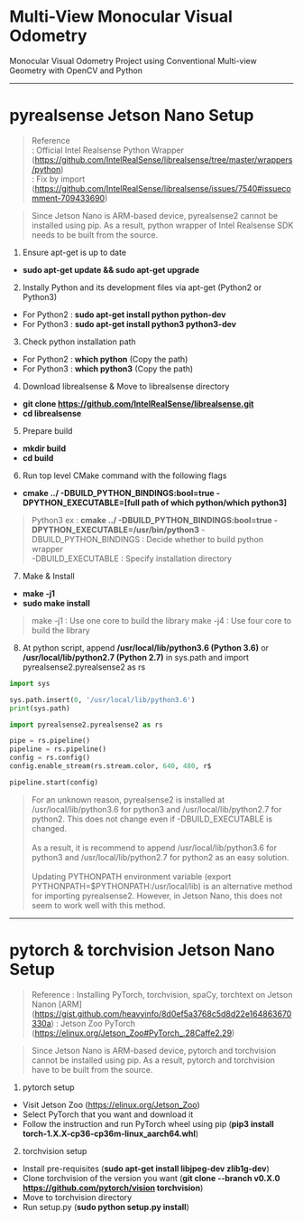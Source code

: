 # Multi-View Monocular Visual Odometry
Monocular Visual Odometry Project using Conventional Multi-view Geometry with OpenCV and Python

-----------

# pyrealsense Jetson Nano Setup
>Reference <br>
>: Official Intel Realsense Python Wrapper (https://github.com/IntelRealSense/librealsense/tree/master/wrappers/python) <br>
>: Fix by import (https://github.com/IntelRealSense/librealsense/issues/7540#issuecomment-709433690)

>Since Jetson Nano is ARM-based device, pyrealsense2 cannot be installed using pip. As a result, python wrapper of Intel Realsense SDK needs to be built from the source.

1. Ensure apt-get is up to date
- **sudo apt-get update && sudo apt-get upgrade**

2. Instally Python and its development files via apt-get (Python2 or Python3)
- For Python2 : **sudo apt-get install python python-dev**
- For Python3 : **sudo apt-get install python3 python3-dev**

3. Check python installation path
- For Python2 : **which python** (Copy the path)
- For Python3 : **which python3** (Copy the path)

4. Download librealsense & Move to librealsense directory
- **git clone https://github.com/IntelRealSense/librealsense.git**
- **cd librealsense**

5. Prepare build
- **mkdir build**
- **cd build**

6. Run top level CMake command with the following flags
- **cmake ../ -DBUILD_PYTHON_BINDINGS:bool=true -DPYTHON_EXECUTABLE=[full path of which python/which python3]**
> Python3 ex : **cmake ../ -DBUILD_PYTHON_BINDINGS:bool=true -DPYTHON_EXECUTABLE=/usr/bin/python3** 
> -DBUILD_PYTHON_BINDINGS : Decide whether to build python wrapper <br>
> -DBUILD_EXECUTABLE : Specify installation directory <br>

7. Make & Install
- **make -j1**
- **sudo make install**
> make -j1 : Use one core to build the library
> make -j4 : Use four core to build the library

8. At python script, append **/usr/local/lib/python3.6 (Python 3.6)** or **/usr/local/lib/python2.7 (Python 2.7)** in sys.path and import pyrealsense2.pyrealsense2 as rs

```python
import sys

sys.path.insert(0, '/usr/local/lib/python3.6')
print(sys.path)

import pyrealsense2.pyrealsense2 as rs

pipe = rs.pipeline()
pipeline = rs.pipeline()
config = rs.config()
config.enable_stream(rs.stream.color, 640, 480, r$

pipeline.start(config)
```

> For an unknown reason, pyrealsense2 is installed at /usr/local/lib/python3.6 for python3 and /usr/local/lib/python2.7 for python2. This does not change even if -DBUILD_EXECUTABLE is changed. <br><br>
> As a result, it is recommend to append /usr/local/lib/python3.6 for python3 and /usr/local/lib/python2.7 for python2 as an easy solution. <br><br>
> Updating PYTHONPATH environment variable (export PYTHONPATH=$PYTHONPATH:/usr/local/lib) is an alternative method for importing pyrealsense2. However, in Jetson Nano, this does not seem to work well with this method. <br>

-----------

# pytorch & torchvision Jetson Nano Setup
> Reference
> : Installing PyTorch, torchvision, spaCy, torchtext on Jetson Nanon [ARM] (https://gist.github.com/heavyinfo/8d0ef5a3768c5d8d22e164863670330a)
> : Jetson Zoo PyTorch (https://elinux.org/Jetson_Zoo#PyTorch_.28Caffe2.29)

> Since Jetson Nano is ARM-based device, pytorch and torchvision cannot be installed using pip. As a result, pytorch and torchvision have to be built from the source.

1. pytorch setup
- Visit Jetson Zoo (https://elinux.org/Jetson_Zoo)
- Select PyTorch that you want and download it
- Follow the instruction and run PyTorch wheel using pip (**pip3 install torch-1.X.X-cp36-cp36m-linux_aarch64.whl**)

2. torchvision setup
- Install pre-requisites (**sudo apt-get install libjpeg-dev zlib1g-dev**)
- Clone torchvision of the version you want (**git clone --branch v0.X.0 https://github.com/pytorch/vision torchvision**)
- Move to torchvision directory
- Run setup.py (**sudo python setup.py install**)
